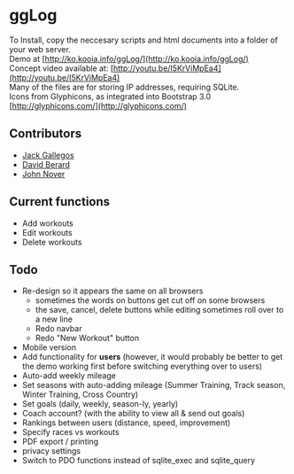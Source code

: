 # ggLog

To Install, copy the neccesary scripts and html documents into a folder of your web server.  
Demo at [http://ko.kooia.info/ggLog/](http://ko.kooia.info/ggLog/)  
Concept video available at: [http://youtu.be/I5KrViMpEa4](http://youtu.be/I5KrViMpEa4)  
Many of the files are for storing IP addresses, requiring SQLite.  
Icons from Glyphicons, as integrated into Bootstrap 3.0 [http://glyphicons.com/](http://glyphicons.com/)  

## Contributors

* [Jack Gallegos](https://github.com/Jeak)
* [David Berard](https://github.com/davidberard98)
* [John Nover](https://www.facebook.com/john.nover.7)

## Current functions
* Add workouts
* Edit workouts
* Delete workouts

## Todo

* Re-design so it appears the same on all browsers
    + sometimes the words on buttons get cut off on some browsers
    + the save, cancel, delete buttons while editing sometimes roll over to a new line
    + Redo navbar
    + Redo "New Workout" button
* Mobile version
* Add functionality for **users** (however, it would probably be better to get the demo working first before switching everything over to users)
* Auto-add weekly mileage
* Set seasons with auto-adding mileage (Summer Training, Track season, Winter Training, Cross Country)
* Set goals (daily, weekly, season-ly, yearly)
* Coach account? (with the ability to view all & send out goals)
* Rankings between users (distance, speed, improvement)
* Specify races vs workouts
* PDF export / printing
* privacy settings
* Switch to PDO functions instead of sqlite\_exec and sqlite\_query

